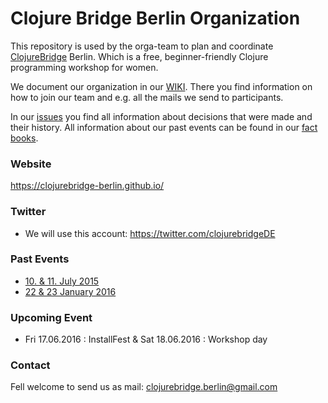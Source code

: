 # Clojure Bridge Berlin Organization

This repository is used by the orga-team to plan and coordinate [ClojureBridge](http://www.clojurebridge.org/) Berlin. 
Which is a free, beginner-friendly Clojure programming workshop for women.  

We document our organization in our [WIKI](https://github.com/clojurebridge-berlin/organization/wiki). There you find information on how to join our team and e.g. all the mails we send to participants.

In our [issues](https://github.com/clojurebridge-berlin/organization/issues) you find all information about decisions that were made and their history.
All information about our past events can be found in our [fact books](https://github.com/clojurebridge-berlin/organization/blob/master/2016-01-22-factbook.md).


### Website
https://clojurebridge-berlin.github.io/

### Twitter
- We will use this account: https://twitter.com/clojurebridgeDE

### Past Events
- [10. & 11. July 2015](http://www.clojurebridge.org/events/2015-07-10-berlin)
- [22 & 23 January 2016](http://www.clojurebridge.org/events/2016-01-22-berlin)

### Upcoming Event
- Fri 17.06.2016 : InstallFest & Sat 18.06.2016 : Workshop day

### Contact  
Fell welcome to send us as mail: clojurebridge.berlin@gmail.com
